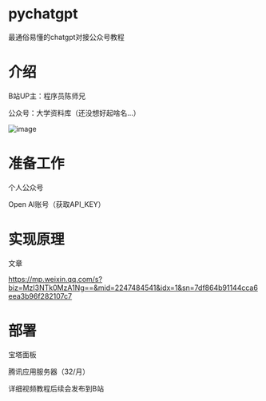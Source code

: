 # pychatgpt
最通俗易懂的chatgpt对接公众号教程

# 介绍

B站UP主：程序员陈师兄

公众号：大学资料库（还没想好起啥名...）

![image](https://user-images.githubusercontent.com/53595779/206918223-cbf51da1-c14e-4b4b-a4a6-34f184328ac9.png)

# 准备工作

个人公众号

Open AI账号（获取API_KEY）

# 实现原理

文章

https://mp.weixin.qq.com/s?biz=MzI3NTk0MzA1Ng==&mid=2247484541&idx=1&sn=7df864b91144cca6eea3b96f282107c7

# 部署

宝塔面板

腾讯应用服务器（32/月）

详细视频教程后续会发布到B站











